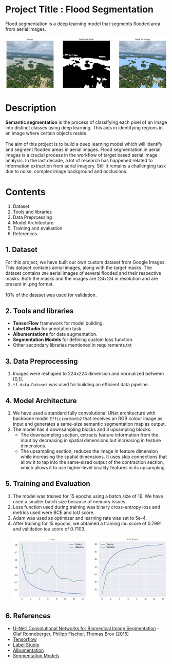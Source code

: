 # Project Title : Flood Segmentation

Flood segmentation is a deep learning model that segments flooded area from aerial images.
<br><br>
![Model Output](https://github.com/FaizalKarim280280/Flood-Segmentation/blob/main/plots/pred.jpg)

# Description
<b>Semantic segmentation</b> is the process of classifying each pixel of an image into distinct classes using deep learning. This aids in identifying regions in an image where certain objects reside.<br/><br/>
The aim of this project is to build a deep learning model which will identify and segment flooded areas in aerial images. Flood segmentation in aerial images is a crucial process in the workflow of target based aerial image analysis. In the last decade, a lot of research has happened related to information extraction from aerial imagery. Still it remains a challenging task due to noise, complex image background and occlusions.

# Contents 
1. Dataset<br/>
2. Tools and libraries<br/>
3. Data Preprcessing<br/>
4. Model Architecture<br/>
5. Training and evaluation<br/>
6. References<br/>

## 1. Dataset
For this project, we have built our own custom dataset from Google Images. This dataset contains aerial images, along with the target masks. The dataset contains `290` aerial images of several flooded and their respective masks. Both the masks and the images are `224x224` in resolution and are present in .png format.<br/><br/>
10% of the dataset was used for validation.

## 2. Tools and libraries
- <b>TensorFlow</b> framework for model building.
- <b>Label Studio</b> for annotation task.
- <b>Albumentations</b> for data augmentation.
- <b>Segmentation Models</b> for defining custom loss function.
- Other secondary libraries mentioned in requirements.txt

## 3. Data Preprocessing
1. Images were reshaped to 224x224 dimension and normalized between [0,1].
2. `tf.data.Dataset` was used for building an efficient data pipeline.

## 4. Model Architecture
1. We have used a standard fully convolutional UNet architecture with backbone model `EfficientNetb2` that receives an RGB colour image as input and generates a same-size semantic segmentation map as output.
2. The model has 4 downsampling blocks and 3 upsampling blocks.  
     - The downsampling section, extracts feature information from the input by decreasing in spatial dimensions but increasing in feature dimensions.
     - The upsampling section, reduces the image in feature dimension while increasing the spatial dimensions. It uses skip connections that allow it to tap into the same-sized output of the contraction section, which allows it to use higher-level locality features in its upsampling.

## 5. Training and Evaluation
1. The model was trained for 15 epochs using a batch size of 16. We have used a smaller batch size because of memory issues.
2. Loss function used during training was binary cross-entropy loss and metrics used were BCE and IoU score.
3. Adam was used as optimizer and learning rate was set to 5e-4.
4. After training for 15 epochs, we obtained a training iou score of 0.7991 and validation iou score of 0.7103.
<br><br>
![Training and Evaluation Plot](https://github.com/FaizalKarim280280/Flood-Segmentation/blob/main/plots/train%20eval%20plot.jpg)

## 6. References

- [U-Net: Convolutional Networks for Biomedical Image Segmentation](https://arxiv.org/abs/1505.04597) - Olaf Ronneberger, Philipp Fischer, Thomas Brox (2015)
- [Tensorflow](https://www.tensorflow.org/)
- [Label Studio](https://labelstud.io/)
- [Albumentation](https://albumentations.ai/docs/)
- [Segmentation Models](https://github.com/qubvel/segmentation_models)

